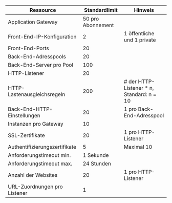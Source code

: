 | Ressource | Standardlimit | Hinweis |
| --- | --- | --- |
| Application Gateway |50 pro Abonnement | |
| Front-End-IP-Konfiguration |2 |1 öffentliche und 1 private |
| Front-End-Ports |20 | |
| Back-End-Adresspools |20 | |
| Back-End-Server pro Pool |100 | |
| HTTP-Listener |20 | |
| HTTP-Lastenausgleichsregeln |200 |# der HTTP-Listener * n, Standard: n = 10 |
| Back-End-HTTP-Einstellungen |20 |1 pro Back-End-Adresspool |
| Instanzen pro Gateway |10 | |
| SSL-Zertifikate |20 |1 pro HTTP-Listener |
| Authentifizierungszertifikate |5 | Maximal 10 |
| Anforderungstimeout min. |1 Sekunde | |
| Anforderungstimeout max. |24 Stunden | |
| Anzahl der Websites |20 |1 pro HTTP-Listener |
| URL-Zuordnungen pro Listener |1 | |

